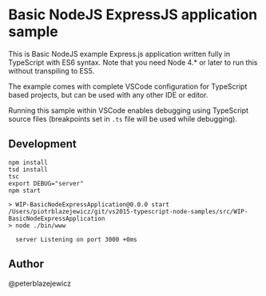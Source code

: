 # Basic NodeJS ExpressJS application sample

This is Basic NodeJS example Express.js application written fully in TypeScript with ES6 syntax.
Note that you need Node 4.* or later to run this without transpiling to ES5.

The example comes with complete VSCode configuration for TypeScript based projects, but can be used with
any other IDE or editor.

Running this sample within VSCode enables debugging using TypeScript source files (breakpoints set in `.ts` file will be used while debugging).

## Development

```
npm install
tsd install
tsc
export DEBUG="server"
npm start

> WIP-BasicNodeExpressApplication@0.0.0 start /Users/piotrblazejewicz/git/vs2015-typescript-node-samples/src/WIP-BasicNodeExpressApplication
> node ./bin/www

  server Listening on port 3000 +0ms
```

## Author
@peterblazejewicz